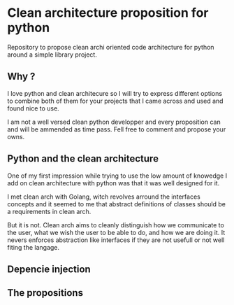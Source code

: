 # Clean architecture proposition for python

Repository to propose clean archi oriented code architecture for python around a simple library project.

## Why ?

I love python and clean architecure so I will try to express different options to combine both of them
for your projects that I came across and used and found nice to use.

I am not a well versed clean python developper and every proposition can and will be ammended as
time pass. Fell free to comment and propose your owns.

## Python and the clean architecture

One of my first impression while trying to use the low amount of knowedge I add on clean
architecture with python was that it was well designed for it.

I met clean arch with Golang, witch revolves arround the interfaces concepts and it
seemed to me that abstract definitions of classes should be a requirements in clean arch.

But it is not. Clean arch aims to cleanly distinguish how we communicate to the user, what we wish
the user to be able to do, and how we are doing it. It nevers enforces abstraction like interfaces
if they are not usefull or not well fiting the langage.

## Depencie injection

## The propositions
